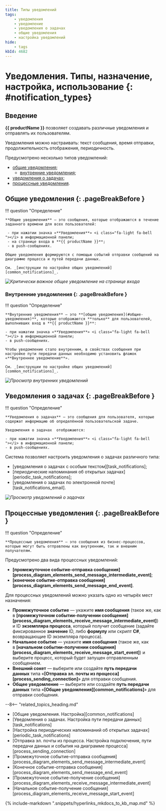 ```yaml
---
title: Типы уведомлений
tags:
    - уведомления
    - уведомление
    - уведомления о задачах
    - общие уведомления
    - настройка уведомлений
hide:
    - tags
kbId: 4682
---
```


# Уведомления. Типы, назначение, настройка, использование {: #notification_types}

## Введение

**{{ productName }}** позволяет создавать различные уведомления и отправлять их пользователям.

Уведомления можно настраивать: текст сообщения, время отправки, продолжительность отображения, периодичность.

Предусмотрено несколько типов уведомлений:

- [общие уведомления](#общие-уведомления);
    - [внутренние уведомления](#внутренние-уведомления);
- [уведомления о задачах](#уведомления-о-задачах);
- [процессные уведомления](#процессные-уведомления).

## Общие уведомления {: .pageBreakBefore }

!!! question "Определение"

    **Общие уведомления** — это сообщения, которые отображаются в течение заданного времени для всех пользователей:
    
     - при нажатии значка «**Уведомления**» <i class="fa-light fa-bell ">‌</i> в информационной панели;
     - на странице входа в **{{ productName }}**;
     - в push-сообщениях.

    Общие уведомления формируются с помощью событий отправки сообщений на диаграмме процесса и путей передачи данных.

    См. _[инструкции по настройке общих уведомлений][common_notifications]_.

_![Критически важное общее уведомление на странице входа](common_notifications_entry_page_urgent_message.png)_

### Внутренние уведомления {: .pageBreakBefore }

!!! question "Определение"

    **Внутренние уведомления** — это **[общие уведомления](#общие-уведомления)**, которые отображаются **только** для пользователей, выполнивших вход в **{{ productName }}**:
    
    - при нажатии значка «**Уведомления**» <i class="fa-light fa-bell ">‌</i> в информационной панели;
    - в push-сообщениях.

    Чтобы уведомление стало внутренним, в свойствах сообщения при настройке пути передачи данных необходимо установить флажок «**Внутреннее уведомление**».

    См. _[инструкции по настройке общих уведомлений][common_notifications]_.

_![Просмотр внутренних уведомлений](common_notifications_board_call.png)_

## Уведомления о задачах {: .pageBreakBefore }

!!! question "Определение"

    **Уведомления о задачах** — это сообщения для пользователя, которые содержат информацию об определённой пользовательской задаче.

    Уведомления о задачах  отображаются:

    - при нажатии значка «**Уведомления**» <i class="fa-light fa-bell ">‌</i> в информационной панели;
    - в push-сообщениях.

Система позволяет настроить уведомления о задачах различного типа:

- [уведомления о задачах с особым текстом][task_notifications];
- [периодические напоминания об открытых задачах][periodic_task_notifications];
- [уведомления о задачах по электронной почте][task_notifications_email].

_![Просмотр уведомлений о задачах](task_notifications_view.png)_

## Процессные уведомления {: .pageBreakBefore }

!!! question "Определение"

    **Процессные уведомления** — это сообщения из бизнес-процессов, которые могут быть отправлены как внутренним, так и внешним получателям.

Предусмотрено два вида процессных уведомлений:

- **[промежуточное событие-отправка сообщения][process_diagram_elements_send_message_intermediate_event]**;
- **[конечное событие-отправка сообщения][process_diagram_elements_send_message_end_event]**.

Для процессных уведомлений можно указать одно из четырёх мест назначения:

- **Промежуточное событие** — укажите **имя сообщения** (такое же, как в **[промежуточном событии-получении сообщения][process_diagram_elements_receive_message_intermediate_event]**) и ID **экземпляра процесса**, который получит сообщение (задайте фиксированное **значение** ID, либо **формулу** или скрипт **C#**, возвращающие ID экземпляра процесса).
- **Начальное событие** — укажите **имя сообщения** (такое же, как в **[начальном событии-получении сообщения][process_diagram_elements_receive_message_start_event]**) и выберите процесс, который будет запущен отправленным сообщением.
- **Внешний сокет** — выберите или создайте **путь передачи данных** типа «**[Отправка эл.&nbsp;почты из процесса][process_sending_connection]**» для отправки сообщения.
- **Общее уведомление** — выберите или создайте **путь передачи данных** типа «**[Общие уведомления][common_notifications]**» для отправки сообщения.

<div class="relatedTopics" markdown="block">

--8<-- "related_topics_heading.md"

- [Общие уведомления. Настройка][common_notifications]
- [Уведомления о задачах. Настройка пути передачи данных][task_notifications]
- [Настройка периодических напоминаний об открытых задачах][periodic_task_notifications]
- [Отправка эл.&nbsp;почты из процесса. Настройка подключения, пути передачи данных и события на диаграмме процесса][process_sending_connection]
- [Промежуточное событие-отправка сообщения][process_diagram_elements_send_message_intermediate_event]
- [Конечное событие-отправка сообщения][process_diagram_elements_send_message_end_event]
- [Промежуточное событие-получение сообщения][process_diagram_elements_receive_message_intermediate_event]
- [Начальное событие-получение сообщения][process_diagram_elements_receive_message_start_event]

</div>

{%
include-markdown ".snippets/hyperlinks_mkdocs_to_kb_map.md"
%}
